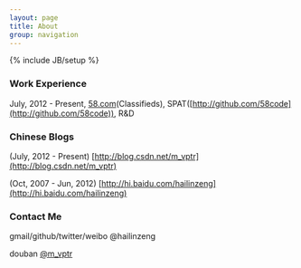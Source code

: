 ```yaml
---
layout: page
title: About
group: navigation
---
```

{% include JB/setup %}

### Work Experience
 
July, 2012 - Present, [58.com](http://www.58.com)(Classifieds), SPAT([http://github.com/58code](http://github.com/58code)), R&D 


### Chinese Blogs

(July, 2012 - Present) [http://blog.csdn.net/m_vptr](http://blog.csdn.net/m_vptr)

(Oct, 2007 - Jun, 2012) [http://hi.baidu.com/hailinzeng](http://hi.baidu.com/hailinzeng)

### Contact Me

gmail/github/twitter/weibo @hailinzeng

douban [@m_vptr](http://www.douban.com/people/m_vptr)